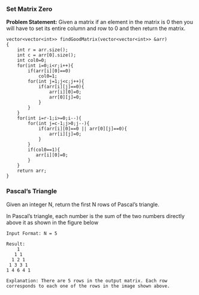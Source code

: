 ### Set Matrix Zero
**Problem Statement:**  Given a matrix if an element in the matrix is 0 then you will have to set its entire column and row to 0 and then return the matrix.

```
vector<vector<int>> findGoodMatrix(vector<vector<int>> &arr) 
{
    int r = arr.size();
    int c = arr[0].size();
    int col0=0;
    for(int i=0;i<r;i++){
        if(arr[i][0]==0)
            col0=1;
        for(int j=1;j<c;j++){
            if(arr[i][j]==0){
                arr[i][0]=0;
                arr[0][j]=0;
            }
        }
    }
    for(int i=r-1;i>=0;i--){
        for(int j=c-1;j>0;j--){
            if(arr[i][0]==0 || arr[0][j]==0){
                arr[i][j]=0;
            }
        }
        if(col0==1){
           arr[i][0]=0;
        }
    }
    return arr;
}

```

### Pascal’s Triangle

 Given an integer N, return the first N rows of Pascal’s triangle.

In Pascal’s triangle, each number is the sum of the two numbers directly above it as shown in the figure below

```
Input Format: N = 5

Result:
    1
   1 1
  1 2 1
 1 3 3 1
1 4 6 4 1

Explanation: There are 5 rows in the output matrix. Each row corresponds to each one of the rows in the image shown above.

```

